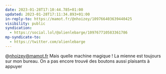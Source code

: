 ```yaml
---
date: 2023-01-28T17:10:44.785+01:00
updated: 2023-01-28T17:11:34.893+01:00
in-reply-to: https://mamot.fr/@nhoizey/109766403639440425
visibility: public
syndication:
  - https://social.lol/@alienlebarge/109767710583361786
mp-syndicate-to:
  - https://twitter.com/alienlebarge
---
```

@nhoizey@mamot.fr Mais quelle machine magique !
La mienne est toujours sur mon bureau. On a pas encore trouvé des boutons aussi plaisants à appuyer
